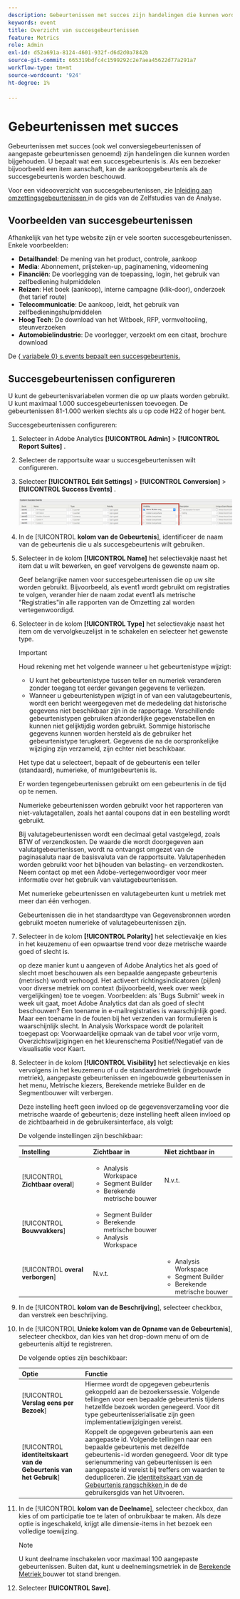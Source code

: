 ```yaml
---
description: Gebeurtenissen met succes zijn handelingen die kunnen worden bijgehouden. U bepaalt wat een succesgebeurtenis is. Als een bezoeker bijvoorbeeld een item aanschaft, kan de aankoopgebeurtenis als de succesgebeurtenis worden beschouwd.
keywords: event
title: Overzicht van succesgebeurtenissen
feature: Metrics
role: Admin
exl-id: d52a691a-8124-4601-932f-d6d2d0a7842b
source-git-commit: 665319bdfc4c1599292c2e7aea45622d77a291a7
workflow-type: tm+mt
source-wordcount: '924'
ht-degree: 1%

---
```


# Gebeurtenissen met succes

Gebeurtenissen met succes (ook wel conversiegebeurtenissen of aangepaste gebeurtenissen genoemd) zijn handelingen die kunnen worden bijgehouden. U bepaalt wat een succesgebeurtenis is. Als een bezoeker bijvoorbeeld een item aanschaft, kan de aankoopgebeurtenis als de succesgebeurtenis worden beschouwd.

Voor een videooverzicht van succesgebeurtenissen, zie [ Inleiding aan omzettingsgebeurtenissen ](https://experienceleague.adobe.com/en/docs/analytics-learn/tutorials/analysis-workspace/metrics/introduction-to-conversion-events) in de gids van de Zelfstudies van de Analyse.

## Voorbeelden van succesgebeurtenissen

Afhankelijk van het type website zijn er vele soorten succesgebeurtenissen. Enkele voorbeelden:

* **Detailhandel**: De mening van het product, controle, aankoop
* **Media**: Abonnement, prijsteken-up, paginamening, videomening
* **Financiën**: De voorlegging van de toepassing, login, het gebruik van zelfbediening hulpmiddelen
* **Reizen**: Het boek (aankoop), interne campagne (klik-door), onderzoek (het tarief route)
* **Telecommunicatie**: De aankoop, leidt, het gebruik van zelfbedieningshulpmiddelen
* **Hoog Tech**: De download van het Witboek, RFP, vormvoltooiing, steunverzoeken
* **Automobielindustrie**: De voorlegger, verzoekt om een citaat, brochure download

De {[ variabele 0} s.events bepaalt een succesgebeurtenis.](/help/implement/vars/page-vars/events/event-serialization.md)

## Succesgebeurtenissen configureren

U kunt de gebeurtenisvariabelen vormen die op uw plaats worden gebruikt. U kunt maximaal 1.000 succesgebeurtenissen toevoegen. De gebeurtenissen 81-1.000 werken slechts als u op code H22 of hoger bent.

Succesgebeurtenissen configureren:

1. Selecteer in Adobe Analytics **[!UICONTROL Admin]** > **[!UICONTROL Report Suites]** .
1. Selecteer de rapportsuite waar u succesgebeurtenissen wilt configureren.
1. Selecteer **[!UICONTROL Edit Settings]** > **[!UICONTROL Conversion]** > **[!UICONTROL Success Events]** .

   ![Stap Resultaat](/help/admin/tools/manage-rs/edit-settings/conversion-var-admin/c-success-events/assets/success_event_page.png)

1. In de [!UICONTROL **kolom van de Gebeurtenis**], identificeer de naam van de gebeurtenis die u als succesgebeurtenis wilt gebruiken.

1. Selecteer in de kolom **[!UICONTROL Name]** het selectievakje naast het item dat u wilt bewerken, en geef vervolgens de gewenste naam op.

   Geef belangrijke namen voor succesgebeurtenissen die op uw site worden gebruikt. Bijvoorbeeld, als event1 wordt gebruikt om registraties te volgen, verander hier de naam zodat event1 als metrische &quot;Registraties&quot;in alle rapporten van de Omzetting zal worden vertegenwoordigd.

1. Selecteer in de kolom **[!UICONTROL Type]** het selectievakje naast het item om de vervolgkeuzelijst in te schakelen en selecteer het gewenste type.

   >[!IMPORTANT]
   >
   >Houd rekening met het volgende wanneer u het gebeurtenistype wijzigt:<ul><li>U kunt het gebeurtenistype tussen teller en numeriek veranderen zonder toegang tot eerder gevangen gegevens te verliezen.</li><li>Wanneer u gebeurtenistypen wijzigt in of van een valutagebeurtenis, wordt een bericht weergegeven met de mededeling dat historische gegevens niet beschikbaar zijn in de rapportage. Verschillende gebeurtenistypen gebruiken afzonderlijke gegevenstabellen en kunnen niet gelijktijdig worden gebruikt. Sommige historische gegevens kunnen worden hersteld als de gebruiker het gebeurtenistype terugkeert. Gegevens die na de oorspronkelijke wijziging zijn verzameld, zijn echter niet beschikbaar.</li></ul>

   Het type dat u selecteert, bepaalt of de gebeurtenis een teller (standaard), numerieke, of muntgebeurtenis is. <p>Er worden tegengebeurtenissen gebruikt om een gebeurtenis in de tijd op te nemen.</p><p>Numerieke gebeurtenissen worden gebruikt voor het rapporteren van niet-valutagetallen, zoals het aantal coupons dat in een bestelling wordt gebruikt.</p> <p>Bij valutagebeurtenissen wordt een decimaal getal vastgelegd, zoals BTW of verzendkosten. De waarde die wordt doorgegeven aan valutatgebeurtenissen, wordt na ontvangst omgezet van de paginasaluta naar de basisvaluta van de rapportsuite. Valutapenheden worden gebruikt voor het bijhouden van belasting- en verzendkosten. Neem contact op met een Adobe-vertegenwoordiger voor meer informatie over het gebruik van valutagebeurtenissen.<p>Met numerieke gebeurtenissen en valutagebeurten kunt u metriek met meer dan één verhogen.</p><p>Gebeurtenissen die in het standaardtype van Gegevensbronnen worden gebruikt moeten numerieke of valutagebeurtenissen zijn.</p>

1. Selecteer in de kolom **[!UICONTROL Polarity]** het selectievakje en kies in het keuzemenu of een opwaartse trend voor deze metrische waarde goed of slecht is.

   op deze manier kunt u aangeven of Adobe Analytics het als goed of slecht moet beschouwen als een bepaalde aangepaste gebeurtenis (metrisch) wordt verhoogd. Het activeert richtingsindicatoren (pijlen) voor diverse metriek om context (bijvoorbeeld, week over week vergelijkingen) toe te voegen.  Voorbeelden: als &#39;Bugs Submit&#39; week in week uit gaat, moet Adobe Analytics dat dan als goed of slecht beschouwen? Een toename in e-mailregistraties is waarschijnlijk goed. Maar een toename in de fouten bij het verzenden van formulieren is waarschijnlijk slecht.  In Analysis Workspace wordt de polariteit toegepast op: Voorwaardelijke opmaak van de tabel voor vrije vorm, Overzichtswijzigingen en het kleurenschema Positief/Negatief van de visualisatie voor Kaart.

1. Selecteer in de kolom **[!UICONTROL Visibility]** het selectievakje en kies vervolgens in het keuzemenu of u de standaardmetriek (ingebouwde metriek), aangepaste gebeurtenissen en ingebouwde gebeurtenissen in het menu, Metrische kiezers, Berekende metrieke Builder en de Segmentbouwer wilt verbergen.

   Deze instelling heeft geen invloed op de gegevensverzameling voor die metrische waarde of gebeurtenis; deze instelling heeft alleen invloed op de zichtbaarheid in de gebruikersinterface, als volgt:

   De volgende instellingen zijn beschikbaar:

   | Instelling | Zichtbaar in | Niet zichtbaar in |
   |---------|----------|---------|
   | [!UICONTROL **Zichtbaar overal**] | <ul><li>Analysis Workspace</li><li>Segment Builder</li><li>Berekende metrische bouwer</li></ul> | N.v.t. |
   | [!UICONTROL **Bouwvakkers**] | <ul><li>Segment Builder</li><li>Berekende metrische bouwer</li><li>Analysis Workspace</li></ul> |
   | [!UICONTROL **overal verborgen**] | N.v.t. | <ul><li>Analysis Workspace</li><li>Segment Builder</li><li>Berekende metrische bouwer</li></ul> |

1. In de [!UICONTROL **kolom van de Beschrijving**], selecteer checkbox, dan verstrek een beschrijving.
1. In de [!UICONTROL **Unieke kolom van de Opname van de Gebeurtenis**], selecteer checkbox, dan kies van het drop-down menu of om de gebeurtenis altijd te registreren.

   De volgende opties zijn beschikbaar:

   | Optie | Functie |
   |---------|----------|
   | [!UICONTROL **Verslag eens per Bezoek**] | Hiermee wordt de opgegeven gebeurtenis gekoppeld aan de bezoekerssessie. Volgende tellingen voor een bepaalde gebeurtenis tijdens hetzelfde bezoek worden genegeerd. Voor dit type gebeurtenisserialisatie zijn geen implementatiewijzigingen vereist. |
   | [!UICONTROL **identiteitskaart van de Gebeurtenis van het Gebruik**] | Koppelt de opgegeven gebeurtenis aan een aangepaste id. Volgende tellingen naar een bepaalde gebeurtenis met dezelfde gebeurtenis-id worden genegeerd. Voor dit type serienummering van gebeurtenissen is een aangepaste id vereist bij treffers om waarden te dedupliceren. Zie [ identiteitskaart van de Gebeurtenis rangschikken ](/help/implement/vars/page-vars/events/event-serialization.md) in de de gebruikersgids van het Uitvoeren. |

1. In de [!UICONTROL **kolom van de Deelname**], selecteer checkbox, dan kies of om participatie toe te laten of onbruikbaar te maken. Als deze optie is ingeschakeld, krijgt alle dimensie-items in het bezoek een volledige toewijzing.

   >[!NOTE]
   >
   >U kunt deelname inschakelen voor maximaal 100 aangepaste gebeurtenissen. Buiten dat, kunt u deelnemingsmetriek in de [ Berekende Metriek ](/help/components/calculated-metrics/workflow/c-build-metrics/participation-metric.md) bouwer tot stand brengen.

1. Selecteer **[!UICONTROL Save]**.
